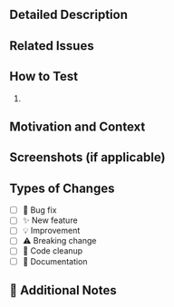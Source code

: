 ﻿## Detailed Description
<!--- Explain **what** was changed and **why** -->

## Related Issues

## How to Test
<!--- Step-by-step instructions for testing your changes. -->
<!--- Include any necessary setup steps, commands to run, or test cases. -->
1.  

## Motivation and Context
<!--- Why is this change required? What problem does it solve? -->

## Screenshots (if applicable)

## Types of Changes
<!--- What type of changes are introduced? Put an `x` in all the boxes that apply: -->
- [ ] 🐛 Bug fix
- [ ] ✨ New feature
- [ ] 💡 Improvement
- [ ] ⚠️ Breaking change
- [ ] 🧹 Code cleanup
- [ ] 📖 Documentation

## 💬 Additional Notes
<!--- Add any other context, discussions, or considerations regarding this PR. -->
